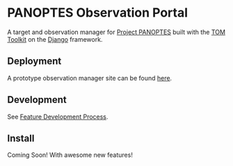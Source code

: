 # PANOPTES Observation Portal

A target and observation manager for [Project PANOPTES](https://github.com/panoptes) built with the [TOM Toolkit](https://tom-toolkit.readthedocs.io/en/stable/index.html) on the [Django](https://www.djangoproject.com/) framework.

## Deployment

A prototype observation manager site can be found [here](https://panoptes-tom.herokuapp.com/).

## Development

See [Feature Development Process](https://app.gitbook.com/@projectpanoptes/s/panoptes-tom/~/drafts/-MEYlQRt38StGT9e-lzj/feature-development-process).

## Install

Coming Soon! With awesome new features!

